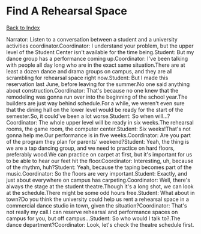 # Find A Rehearsal Space
[Back to Index](https://github.com/windows10010/tpoExtractor/blob/master/README.md)

Narrator: Listen to a conversation between a student and a university activities coordinator.Coordinator: I understand your problem, but the upper level of the Student Center isn't available for the time being.Student: But my dance group has a performance coming up.Coordinator: I've been talking with people all day long who are in the exact same situation.There are at least a dozen dance and drama groups on campus, and they are all scrambling for rehearsal space right now.Student: But I made this reservation last June, before leaving for the summer.No one said anything about construction.Coordinator: That's because no one knew that the remodeling was gonna run over into the beginning of the school year.The builders are just way behind schedule.For a while, we weren't even sure that the dining hall on the lower level would be ready for the start of the semester.So, it could've been a lot worse.Student: So when will...?Coordinator: The whole upper level will be ready in six weeks.The rehearsal rooms, the game room, the computer center.Student: Six weeks!That's not gonna help me.Our performance is in five weeks.Coordinator: Are you part of the program they plan for parents' weekend?Student: Yeah, the thing is we are a tap dancing group, and we need to practice on hard floors, preferably wood.We can practice on carpet at first, but it's important for us to be able to hear our feet hit the floor.Coordinator: Interesting, uh, because of the rhythm, huh?Student: Yeah, because the taping becomes part of the music.Coordinator: So the floors are very important.Student: Exactly, and just about everywhere on campus has carpeting.Coordinator: Well, there's always the stage at the student theatre.Though it's a long shot, we can look at the schedule.There might be some odd hours free.Student: What about in town?Do you think the university could help us rent a rehearsal space in a commercial dance studio in town, given the situation?Coordinator: That's not really my call.I can reserve rehearsal and performance spaces on campus for you, but off campus...Student: So who would I talk to?.The dance department?Coordinator: Look, let's check the theatre schedule first.
 